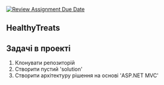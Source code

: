 [![Review Assignment Due Date](https://classroom.github.com/assets/deadline-readme-button-24ddc0f5d75046c5622901739e7c5dd533143b0c8e959d652212380cedb1ea36.svg)](https://classroom.github.com/a/EZY6FeNR)
## HealthyTreats

## Задачі в проекті
1. Клонувати репозиторій 
2. Створити пустий 'solution'
3. Створити архітектуру рішення на основі 'ASP.NET MVC'

